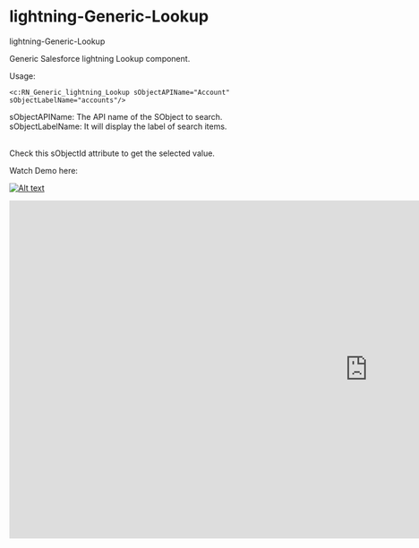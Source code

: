 # lightning-Generic-Lookup
lightning-Generic-Lookup

Generic Salesforce lightning Lookup component. 

Usage: 

```
<c:RN_Generic_lightning_Lookup sObjectAPIName="Account" sObjectLabelName="accounts"/>
```

sObjectAPIName: The API name of the SObject to search.<br/>
sObjectLabelName: It will display the label of search items.<br/><br/>


Check this sObjectId attribute to get the selected value. 

Watch Demo here: 

[![Alt text](https://d1ka0itfguscri.cloudfront.net/nLTJ/2017/07/05/11/21/cbihXrl2bg/preview.jpg)](https://screencast-o-matic.com/watch/cbihXrl2bg)


<iframe width=1280 height=604 frameborder="0" scrolling="no" src="https://screencast-o-matic.com/embed?sc=cbihXrl2bg&v=5&ff=1" allowfullscreen="true"></iframe>
